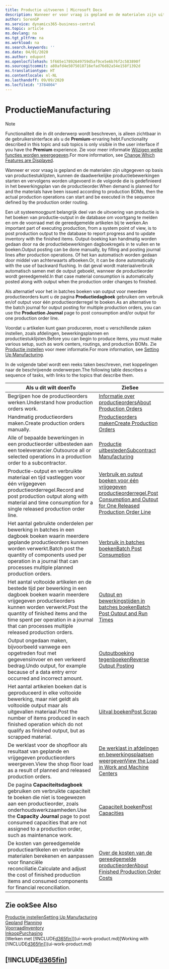 ```yaml
---
title: Productie uitvoeren | Microsoft Docs
description: Wanneer er voor vraag is gepland en de materialen zijn uitgegeven op basis van productiestuklijsten, kunnen de daadwerkelijke productiebewerkingen starten en vervolgens worden uitgevoerd in de volgorde die is gedefinieerd in het bewerkingsplan van de productieorder.
author: SorenGP
ms.service: dynamics365-business-central
ms.topic: article
ms.devlang: na
ms.tgt_pltfrm: na
ms.workload: na
ms.search.keywords: ''
ms.date: 04/01/2020
ms.author: edupont
ms.openlocfilehash: 5f665e17892649759d5af9ce5e6b76f2c583890f
ms.sourcegitcommit: a80afd4e5075018716efad76d82a54e158f1392d
ms.translationtype: HT
ms.contentlocale: nl-NL
ms.lasthandoff: 09/09/2020
ms.locfileid: "3784004"
---
```

# <a name="manufacturing"></a><span data-ttu-id="29cf4-103">Productie</span><span class="sxs-lookup"><span data-stu-id="29cf4-103">Manufacturing</span></span>
> [!NOTE]
> <span data-ttu-id="29cf4-104">Functionaliteit die in dit onderwerp wordt beschreven, is alleen zichtbaar in de gebruikersinterface als u de **Premium**-ervaring hebt.</span><span class="sxs-lookup"><span data-stu-id="29cf4-104">Functionality described in this topic and sub topics is only visible in the user interface if you have the **Premium** experience.</span></span> <span data-ttu-id="29cf4-105">Zie voor meer informatie [Wijzigen welke functies worden weergegeven](ui-experiences.md).</span><span class="sxs-lookup"><span data-stu-id="29cf4-105">For more information, see [Change Which Features are Displayed](ui-experiences.md).</span></span>

<span data-ttu-id="29cf4-106">Wanneer er voor vraag is gepland en de materialen zijn uitgegeven op basis van productiestuklijsten, kunnen de daadwerkelijke productiebewerkingen starten en vervolgens worden uitgevoerd in de volgorde die is gedefinieerd in het bewerkingsplan van de productieorder.</span><span class="sxs-lookup"><span data-stu-id="29cf4-106">When demand is planned for and the materials have been issued according to production BOMs, then the actual production operations can start and be executed in the sequence defined by the production order routing.</span></span>  

<span data-ttu-id="29cf4-107">Een uit systeemoogpunt belangrijk deel van de uitvoering van productie is het boeken van productie-output in de database om voortgang te melden en om de voorraad met de gereedgemelde artikelen bij te werken.</span><span class="sxs-lookup"><span data-stu-id="29cf4-107">An important part of executing production, from a system point of view, is to post production output to the database to report progress and to update inventory with the finished items.</span></span> <span data-ttu-id="29cf4-108">Output-boeking kan handmatig worden gedaan door na de productiebewerkingen dagboekregels in te vullen en te boeken.</span><span class="sxs-lookup"><span data-stu-id="29cf4-108">Output posting can be done manually, by filling and posting journal lines after production operations.</span></span> <span data-ttu-id="29cf4-109">Of het kan automatisch worden gedaan door middel van achterwaarts afboeken.</span><span class="sxs-lookup"><span data-stu-id="29cf4-109">Or, it can be done automatically with the use of backward flushing.</span></span> <span data-ttu-id="29cf4-110">In dat geval wordt materiaalverbruik automatisch samen met de output geboekt, wanneer de productieorder wordt gereedgemeld.</span><span class="sxs-lookup"><span data-stu-id="29cf4-110">In that case material consumption is automatically posted along with output when the production order changes to finished.</span></span>  

<span data-ttu-id="29cf4-111">Als alternatief voor het in batches boeken van output voor meerdere productieorders kunt u de pagina **Productiedagboek** gebruiken om verbruik en/of output voor één productieorderregel te boeken.</span><span class="sxs-lookup"><span data-stu-id="29cf4-111">As an alternative to the batch journal for output posting for multiple production orders, you can use the **Production Journal** page to post consumption and/or output for one production order line.</span></span>

<span data-ttu-id="29cf4-112">Voordat u artikelen kunt gaan produceren, moet u verschillende zaken instellen, zoals afdelingen, bewerkingsplannen en productiestuklijsten.</span><span class="sxs-lookup"><span data-stu-id="29cf4-112">Before you can begin to produce items, you must make various setup, such as work centers, routings, and production BOMs.</span></span> <span data-ttu-id="29cf4-113">Zie [Productie instellen](production-configure-production-processes.md) voor meer informatie.</span><span class="sxs-lookup"><span data-stu-id="29cf4-113">For more information, see [Setting Up Manufacturing](production-configure-production-processes.md).</span></span>

<span data-ttu-id="29cf4-114">In de volgende tabel wordt een reeks taken beschreven, met koppelingen naar de beschrijvende onderwerpen.</span><span class="sxs-lookup"><span data-stu-id="29cf4-114">The following table describes a sequence of tasks, with links to the topics that describe them.</span></span>   

|<span data-ttu-id="29cf4-115">**Als u dit wilt doen**</span><span class="sxs-lookup"><span data-stu-id="29cf4-115">**To**</span></span>|<span data-ttu-id="29cf4-116">**Zie**</span><span class="sxs-lookup"><span data-stu-id="29cf4-116">**See**</span></span>|  
|------------|-------------|  
|<span data-ttu-id="29cf4-117">Begrijpen hoe de productieorders werken.</span><span class="sxs-lookup"><span data-stu-id="29cf4-117">Understand how production orders work.</span></span>|[<span data-ttu-id="29cf4-118">Informatie over productieorders</span><span class="sxs-lookup"><span data-stu-id="29cf4-118">About Production Orders</span></span>](production-about-production-orders.md)|
|<span data-ttu-id="29cf4-119">Handmatig productieorders maken.</span><span class="sxs-lookup"><span data-stu-id="29cf4-119">Create production orders manually.</span></span>|[<span data-ttu-id="29cf4-120">Productieorders maken</span><span class="sxs-lookup"><span data-stu-id="29cf4-120">Create Production Orders</span></span>](production-how-to-create-production-orders.md)|
|<span data-ttu-id="29cf4-121">Alle of bepaalde bewerkingen in een productieorder uitbesteden aan een toeleverancier.</span><span class="sxs-lookup"><span data-stu-id="29cf4-121">Outsource all or selected operations in a production order to a subcontractor.</span></span>|[<span data-ttu-id="29cf4-122">Productie uitbesteden</span><span class="sxs-lookup"><span data-stu-id="29cf4-122">Subcontract Manufacturing</span></span>](production-how-to-subcontract-manufacturing.md)|
|<span data-ttu-id="29cf4-123">Productie-output en verbruikte materiaal en tijd vastleggen voor één vrijgegeven productieorderregel.</span><span class="sxs-lookup"><span data-stu-id="29cf4-123">Record and post production output along with material and time consumption for a single released production order line.</span></span>|[<span data-ttu-id="29cf4-124">Verbruik en output boeken voor één vrijgegeven productieorderregel.</span><span class="sxs-lookup"><span data-stu-id="29cf4-124">Post Consumption and Output for One Released Production Order Line</span></span>](production-how-to-register-consumption-and-output.md)|  
|<span data-ttu-id="29cf4-125">Het aantal gebruikte onderdelen per bewerking in batches in een dagboek boeken waarin meerdere geplande productieorders kunnen worden verwerkt.</span><span class="sxs-lookup"><span data-stu-id="29cf4-125">Batch post the quantity of components used per operation in a journal that can processes multiple planned production orders.</span></span>|[<span data-ttu-id="29cf4-126">Verbruik in batches boeken</span><span class="sxs-lookup"><span data-stu-id="29cf4-126">Batch Post Consumption</span></span>](production-how-to-post-consumption.md)|
|<span data-ttu-id="29cf4-127">Het aantal voltooide artikelen en de bestede tijd per bewerking in een dagboek boeken waarin meerdere vrijgegeven productieorders kunnen worden verwerkt.</span><span class="sxs-lookup"><span data-stu-id="29cf4-127">Post the quantity of finished items and the time spent per operation in a journal that can processes multiple released production orders.</span></span>|[<span data-ttu-id="29cf4-128">Output en bewerkingstijden in batches boeken</span><span class="sxs-lookup"><span data-stu-id="29cf4-128">Batch Post Output and Run Times</span></span>](production-how-to-post-output-quantity.md)|
|<span data-ttu-id="29cf4-129">Output ongedaan maken, bijvoorbeeld vanwege een opgetreden fout met gegevensinvoer en een verkeerd bedrag.</span><span class="sxs-lookup"><span data-stu-id="29cf4-129">Undo output, for example because of a data entry error occurred and incorrect amount.</span></span>  |[<span data-ttu-id="29cf4-130">Outputboeking tegenboeken</span><span class="sxs-lookup"><span data-stu-id="29cf4-130">Reverse Output Posting</span></span>](production-how-to-reverse-output-posting.md)|  
|<span data-ttu-id="29cf4-131">Het aantal artikelen boeken dat is geproduceerd in elke voltooide bewerking, maar niet geldt als voltooide output maar als uitgevallen materiaal.</span><span class="sxs-lookup"><span data-stu-id="29cf4-131">Post the number of items produced in each finished operation which do not qualify as finished output, but as scrapped material.</span></span>|[<span data-ttu-id="29cf4-132">Uitval boeken</span><span class="sxs-lookup"><span data-stu-id="29cf4-132">Post Scrap</span></span>](production-how-to-post-scrap.md)|
|<span data-ttu-id="29cf4-133">De werklast voor de shopfloor als resultaat van geplande en vrijgegeven productieorders weergeven.</span><span class="sxs-lookup"><span data-stu-id="29cf4-133">View the shop floor load as a result of planned and released production orders.</span></span>|[<span data-ttu-id="29cf4-134">De werklast in afdelingen en bewerkingsplaatsen weergeven</span><span class="sxs-lookup"><span data-stu-id="29cf4-134">View the Load in Work and Machine Centers</span></span>](production-how-to-view-the-load-on-work-centers.md)|      
|<span data-ttu-id="29cf4-135">De pagina **Capaciteitsdagboek** gebruiken om verbruikte capaciteit te boeken die niet is toegewezen aan een productieorder, zoals onderhoudswerkzaamheden.</span><span class="sxs-lookup"><span data-stu-id="29cf4-135">Use the **Capacity Journal** page to post consumed capacities that are not assigned to a production order, such as maintenance work.</span></span>|[<span data-ttu-id="29cf4-136">Capaciteit boeken</span><span class="sxs-lookup"><span data-stu-id="29cf4-136">Post Capacities</span></span>](production-how-to-post-capacities.md)|  
|<span data-ttu-id="29cf4-137">De kosten van gereedgemelde productieartikelen en verbruikte materialen berekenen en aanpassen voor financiële reconciliatie.</span><span class="sxs-lookup"><span data-stu-id="29cf4-137">Calculate and adjust the cost of finished production items and consumed components for financial reconciliation.</span></span>|[<span data-ttu-id="29cf4-138">Over de kosten van de gereedgemelde productieorder</span><span class="sxs-lookup"><span data-stu-id="29cf4-138">About Finished Production Order Costs</span></span>](finance-about-finished-production-order-costs.md)|  

## <a name="see-also"></a><span data-ttu-id="29cf4-139">Zie ook</span><span class="sxs-lookup"><span data-stu-id="29cf4-139">See Also</span></span>  
[<span data-ttu-id="29cf4-140">Productie instellen</span><span class="sxs-lookup"><span data-stu-id="29cf4-140">Setting Up Manufacturing</span></span>](production-configure-production-processes.md)  
<span data-ttu-id="29cf4-141">[Gepland](production-planning.md)    </span><span class="sxs-lookup"><span data-stu-id="29cf4-141">[Planning](production-planning.md)    </span></span>  
[<span data-ttu-id="29cf4-142">Voorraad</span><span class="sxs-lookup"><span data-stu-id="29cf4-142">Inventory</span></span>](inventory-manage-inventory.md)  
[<span data-ttu-id="29cf4-143">Inkoop</span><span class="sxs-lookup"><span data-stu-id="29cf4-143">Purchasing</span></span>](purchasing-manage-purchasing.md)  
<span data-ttu-id="29cf4-144">[Werken met [!INCLUDE[d365fin](includes/d365fin_md.md)]](ui-work-product.md)</span><span class="sxs-lookup"><span data-stu-id="29cf4-144">[Working with [!INCLUDE[d365fin](includes/d365fin_md.md)]](ui-work-product.md)</span></span>

## [!INCLUDE[d365fin](includes/free_trial_md.md)]  
